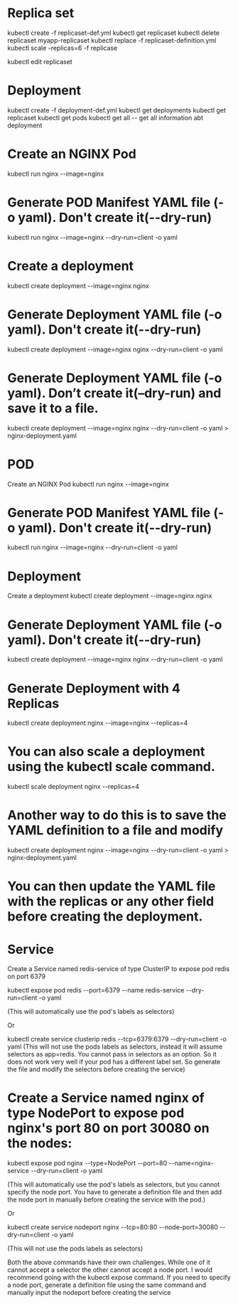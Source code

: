 # Replica set

kubectl create -f replicaset-def.yml
kubectl get replicaset
kubectl delete replicaset myapp-replicaset
kubectl replace -f replicaset-definition.yml
kubectl scale -replicas=6 -f replicase

kubectl edit replicaset

# Deployment 

kubectl create -f deployment-def.yml
kubectl get deployments
kubectl get replicaset
kubectl get pods
kubectl get all -- get all information abt deployment

# Create an NGINX Pod
kubectl run nginx --image=nginx

# Generate POD Manifest YAML file (-o yaml). Don't create it(--dry-run)
kubectl run nginx --image=nginx --dry-run=client -o yaml

# Create a deployment
kubectl create deployment --image=nginx nginx

# Generate Deployment YAML file (-o yaml). Don't create it(--dry-run)
kubectl create deployment --image=nginx nginx --dry-run=client -o yaml

# Generate Deployment YAML file (-o yaml). Don’t create it(–dry-run) and save it to a file.
kubectl create deployment --image=nginx nginx --dry-run=client -o yaml > nginx-deployment.yaml

# POD
Create an NGINX Pod
kubectl run nginx --image=nginx

# Generate POD Manifest YAML file (-o yaml). Don't create it(--dry-run)
kubectl run nginx --image=nginx --dry-run=client -o yaml

# Deployment
Create a deployment
kubectl create deployment --image=nginx nginx

# Generate Deployment YAML file (-o yaml). Don't create it(--dry-run)
kubectl create deployment --image=nginx nginx --dry-run=client -o yaml

# Generate Deployment with 4 Replicas
kubectl create deployment nginx --image=nginx --replicas=4

# You can also scale a deployment using the kubectl scale command.
kubectl scale deployment nginx --replicas=4

# Another way to do this is to save the YAML definition to a file and modify
kubectl create deployment nginx --image=nginx --dry-run=client -o yaml > nginx-deployment.yaml

# You can then update the YAML file with the replicas or any other field before creating the deployment.

# Service
Create a Service named redis-service of type ClusterIP to expose pod redis on port 6379

kubectl expose pod redis --port=6379 --name redis-service --dry-run=client -o yaml

(This will automatically use the pod's labels as selectors)

Or

kubectl create service clusterip redis --tcp=6379:6379 --dry-run=client -o yaml (This will not use the pods labels as selectors, instead it will assume selectors as app=redis. You cannot pass in selectors as an option. So it does not work very well if your pod has a different label set. So generate the file and modify the selectors before creating the service)

# Create a Service named nginx of type NodePort to expose pod nginx's port 80 on port 30080 on the nodes:

kubectl expose pod nginx --type=NodePort --port=80 --name=nginx-service --dry-run=client -o yaml

(This will automatically use the pod's labels as selectors, but you cannot specify the node port. You have to generate a definition file and then add the node port in manually before creating the service with the pod.)

Or

kubectl create service nodeport nginx --tcp=80:80 --node-port=30080 --dry-run=client -o yaml

(This will not use the pods labels as selectors)

Both the above commands have their own challenges. While one of it cannot accept a selector the other cannot accept a node port. I would recommend going with the kubectl expose command. If you need to specify a node port, generate a definition file using the same command and manually input the nodeport before creating the service
